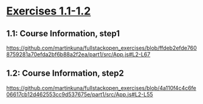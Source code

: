 # [Exercises 1.1-1.2](https://fullstackopen.com/en/part1/introduction_to_react#exercises-1-1-1-2)

## 1.1: Course Information, step1

https://github.com/martinkuna/fullstackopen_exercises/blob/ffdeb2efde7608759281a70efda2bf6b88a2f2ea/part1/src/App.js#L2-L67

## 1.2: Course Information, step2

https://github.com/martinkuna/fullstackopen_exercises/blob/4a110f4c4c6fe06617cb12d462553cc9d537675e/part1/src/App.js#L2-L55
